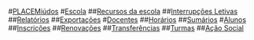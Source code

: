 ﻿#[PLACEMiúdos](index.md)
#[Escola](Escola/index.md)
##[Recursos da escola](escola/recursosdaescola.md)
##[Interrupções Letivas](escola/interrupcoesletivas.md)
##[Relatórios](escola/Relatorios.md)
##[Exportações](escola/Exportacoes.md)
#[Docentes](Docentes/index.md)
##[Horários](Docentes/Horario.md)
##[Sumários](Docentes/Sumarios.md)
#[Alunos](Alunos/index.md)
##[Inscrições](alunos/Inscricoes.md)
##[Renovações](alunos/Renovacoes.md)
##[Transferências](alunos/transferencias.md)
##[Turmas](alunos/Turmas.md)
##[Ação Social](alunos/acaosocial.md)

